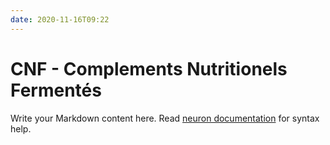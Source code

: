 ```yaml
---
date: 2020-11-16T09:22
---
```


# CNF - Complements Nutritionels Fermentés

Write your Markdown content here. Read [neuron documentation](https://neuron.zettel.page/2011404.html) for syntax help.

